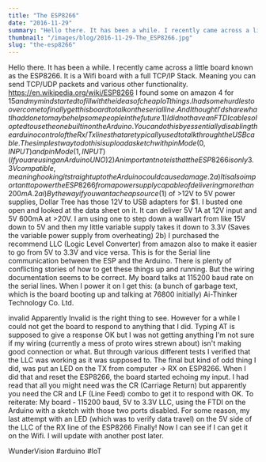 ```yaml
---
title: "The ESP8266"
date: "2016-11-29"
summary: "Hello there. It has been a while. I recently came across a little board known as the ESP8266. It is a Wifi board with a full TCP/IP Stack..."
thumbnail: "/images/blog/2016-11-29-The_ESP8266.jpg"
slug: "the-esp8266"
---
```

Hello there. It has been a while. I recently came across a little board known as the ESP8266. It is a Wifi board with a full TCP/IP Stack. Meaning you can send TCP/UDP packets and various other functionality. https://en.wikipedia.org/wiki/ESP8266 I found some on amazon 4 for $15 and my mind started to fill with the ideas of cheap IoT things. I had some hurdles to overcome to finally get this board to talk on the serial line. And I thought I'd share what I had done to maybe help some people in the future. 1) I did not have an FTDI cable so I opted to use the one built in on the Arduino. You can do this by essentially disabling the arduino control of the Rx/Tx lines that are typically used to talk through the USB cable. The simplest way to do this is upload a sketch with pinMode(0, INPUT) and pinMode(1,INPUT) (If you are using an Arduino UNO) 2) An important note is that the ESP8266 is only 3.3V compatible, meaning hooking it straight up to the Arduino could cause damage. 2a) It is also important to power the ESP8266 from a power supply capable of delivering more than 200mA. 2ai) By the way if you want a cheap source ($1) of >12V to 5V power supplies, Dollar Tree has those 12V to USB adapters for $1. I busted one open and looked at the data sheet on it. It can deliver 5V 1A at 12V input and 5V 600mA at >20V. I am using one to step down a wallwart from like 15V down to 5V and then my little variable supply takes it down to 3.3V (Saves the variable power supply from overheating) 2b) I purchased the recommend LLC (Logic Level Converter) from amazon also to make it easier to go from 5V to 3.3V and vice versa. This is for the Serial line communication between the ESP and the Arduino. There is plenty of conflicting stories of how to get these things up and running. But the wiring documentation seems to be correct. My board talks at 115200 baud rate on the serial lines. When I power it on I get this: (a bunch of garbage text, which is the board booting up and talking at 76800 initially) Ai-Thinker Technology Co. Ltd.


invalid Apparently Invalid is the right thing to see. However for a while I could not get the board to respond to anything that I did. Typing AT is supposed to give a response OK but I was not getting anything I'm not sure if my wiring (currently a mess of proto wires strewn about) isn't making good connection or what. But through various different tests I verified that the LLC was working as it was supposed to. The final but kind of odd thing I did, was put an LED on the TX from computer -> RX on ESP8266. When I did that and reset the ESP8266, the board started echoing my input. I had read that all you might need was the CR (Carriage Return) but apparently you need the CR and LF (Line Feed) combo to get it to respond with OK. To reiterate: My board - 115200 baud, 5V to 3.3V LLC, using the FTDI on the Arduino with a sketch with those two ports disabled. For some reason, my last attempt with an LED (which was to verify data travel) on the 5V side of the LLC of the RX line of the ESP8266 Finally! Now I can see if I can get it on the Wifi. I will update with another post later.


WunderVision #arduino #IoT